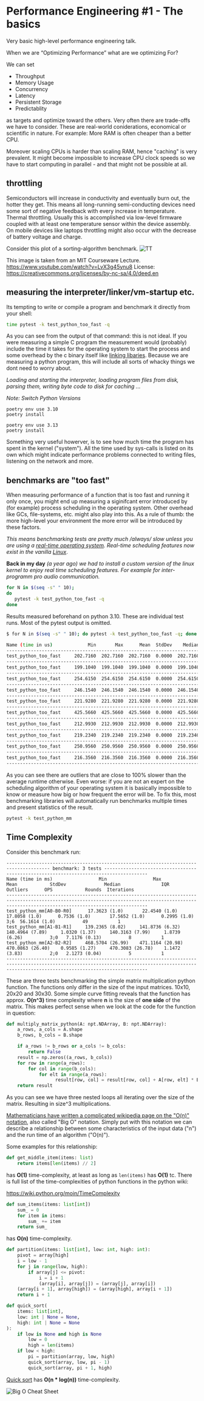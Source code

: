 # Performance Engineering #1 - The basics

Very basic high-level performance engineering talk.

When we are “Optimizing Performance” what are we optimizing For?

We can set

- Throughput
- Memory Usage
- Concurrency
- Latency
- Persistent Storage
- Predictablity

as targets and optimize toward the others. Very often there are trade-offs we have to consider.
These are real-world coniderations, economical or scientific in nature.
For example: More RAM is often cheaper than a better CPU.

Moreover scaling CPUs is harder than scaling RAM, hence "caching" is very prevalent.
It might become impossible to increase CPU clock speeds so we have to start computing
in parallel - and that might not be possible at all.

## throttling

Semiconductors will increase in conductivity and eventually burn out, the hotter they get.
This means all long-running semi-conducting devices need some sort of negative feedback
with every increase in temperature. Thermal throttling.
Usually this is accomplished via low-level firmware coupled with at least one temperature
sensor within the device assembly. On mobile devices like laptops throttling might
also occur with the decrease of battery voltage and charge.

Consider this plot of a sorting-algorithm benchmark.
![TT](/assets/thermalt.png)

This image is taken from an MIT Courseware Lecture.
https://www.youtube.com/watch?v=LvX3g45ynu8
License: https://creativecommons.org/licenses/by-nc-sa/4.0/deed.en

## measuring the interpreter/linker/vm-startup etc.

Its tempting to write or compile a program and benchmark it directly from your shell:

```bash
time pytest -k test_python_too_fast -q
```

As you can see from the output of that command: this is not ideal. If you were measuring a simple
C program the measurement would (probably) include the time it takes for the operating system to start the
process and some overhead by the c binary itself like [linking libaries](https://www.lurklurk.org/linkers/linkers.html).
Because we are measuring a python program, this will include all sorts of whacky things we
dont need to worry about.

_Loading and starting the interpreter, loading program files from disk, parsing them, writing byte code to disk for caching ..._

_Note: Switch Python Versions_

```
poetry env use 3.10
poetry install

poetry env use 3.13
poetry install
```

Something very useful howerver, is to see how much time the program has spent in the kernel ("system"). All the time used by sys-calls is listed on its own which might indicate
performance problems connected to writing files, listening on the network and more.

## benchmarks are "too fast"

When measuring performance of a function that is too fast and running it only once, you might end up measuring a siginifcant error introduced by (for example) process scheduling in the operating system. Other overhead like GCs, file-systems, etc. might also play into this. As a rule of thumb: the more high-level your environment the more error will be introduced by these factors.

_This means benchmarking tests are pretty much /always/ slow unless
you are using a [real-time operating system](https://en.wikipedia.org/wiki/Real-time_operating_system).
Real-time scheduling features now exist in the vanilla [Linux](https://www.zdnet.com/article/20-years-later-real-time-linux-makes-it-to-the-kernel-really/)_.

**Back in my day** _(a year ago) we had to install a custom version of the linux kernel
to enjoy real time scheduling features. For example for inter-programm pro audio communication._

```bash
for N in $(seq -s" " 10);
do
   pytest -k test_python_too_fast -q
done
```

Results measured beforehand on python 3.10. These are individual test runs. Most of the pytest output is omitted.

```bash
$ for N in $(seq -s" " 10); do pytest -k test_python_too_fast -q; done

Name (time in us)             Min       Max      Mean  StdDev    Median     IQR  Outliers  OPS (Kops/s)  Rounds  Iterations
---------------------------------------------------------------------------------------------------------------------------
test_python_too_fast     202.7160  202.7160  202.7160  0.0000  202.7160  0.0000       0;0        4.9330       1           1
---------------------------------------------------------------------------------------------------------------------------
test_python_too_fast     199.1040  199.1040  199.1040  0.0000  199.1040  0.0000       0;0        5.0225       1           1
---------------------------------------------------------------------------------------------------------------------------
test_python_too_fast     254.6150  254.6150  254.6150  0.0000  254.6150  0.0000       0;0        3.9275       1           1
---------------------------------------------------------------------------------------------------------------------------
test_python_too_fast     246.1540  246.1540  246.1540  0.0000  246.1540  0.0000       0;0        4.0625       1           1
---------------------------------------------------------------------------------------------------------------------------
test_python_too_fast     221.9280  221.9280  221.9280  0.0000  221.9280  0.0000       0;0        4.5060       1           1
---------------------------------------------------------------------------------------------------------------------------
test_python_too_fast     425.5660  425.5660  425.5660  0.0000  425.5660  0.0000       0;0        2.3498       1           1
---------------------------------------------------------------------------------------------------------------------------
test_python_too_fast     212.9930  212.9930  212.9930  0.0000  212.9930  0.0000       0;0        4.6950       1           1
---------------------------------------------------------------------------------------------------------------------------
test_python_too_fast     219.2340  219.2340  219.2340  0.0000  219.2340  0.0000       0;0        4.5613       1           1
---------------------------------------------------------------------------------------------------------------------------
test_python_too_fast     250.9560  250.9560  250.9560  0.0000  250.9560  0.0000       0;0        3.9848       1           1
---------------------------------------------------------------------------------------------------------------------------
test_python_too_fast     216.3560  216.3560  216.3560  0.0000  216.3560  0.0000       0;0        4.6220       1           1
---------------------------------------------------------------------------------------------------------------------------
```

As you can see there are outliers that are close to 100% slower than the average runtime otherwise.
Even worse: if you are not an expert on the scheduling algorithm of your operating system
it is basically impossible to know or measure how big or how frequent the error will be.
To fix this, most benchmarking libraries will automatically run benchmarks multiple times and
present statistics of the result.

```bash
pytest -k test_python_mm
```

## Time Complexity

Consider this benchmark run:

```
-------------------------------------------------------------------------------------- benchmark: 3 tests --------------------------------------------------------------------------------------
Name (time in ms)                 Min                 Max                Mean            StdDev              Median               IQR            Outliers      OPS            Rounds  Iterations
------------------------------------------------------------------------------------------------------------------------------------------------------------------------------------------------
test_python_mm[A0-B0-R0]      17.3623 (1.0)       22.4540 (1.0)       17.8058 (1.0)      0.7536 (1.0)       17.5652 (1.0)      0.2995 (1.0)           3;6  56.1614 (1.0)          49           1
test_python_mm[A1-B1-R1]     139.2365 (8.02)     141.8736 (6.32)     140.4964 (7.89)     1.0320 (1.37)     140.3163 (7.99)     1.8739 (6.26)          3;0   7.1176 (0.13)          8           1
test_python_mm[A2-B2-R2]     468.5704 (26.99)    471.1164 (20.98)    470.0863 (26.40)    0.9585 (1.27)     470.3083 (26.78)    1.1472 (3.83)          2;0   2.1273 (0.04)          5           1
------------------------------------------------------------------------------------------------------------------------------------------------------------------------------------------------
```

These are three tests benchmarking the simple matrix multiplication python function.
The functions only differ in the size of the input matrices. 10x10, 20x20 and 30x30.
Some simple curve fitting reveals that the function has approx.
**O(n^3)** time complexity where **n** is the size of **one side** of the matrix.
This makes perfect sense when we look at the code for the function in question:

```py
def multiply_matrix_python(A: npt.NDArray, B: npt.NDArray):
    a_rows, a_cols = A.shape
    b_rows, b_cols = B.shape

    if a_rows != b_rows or a_cols != b_cols:
        return False
    result = np.zeros((a_rows, b_cols))
    for row in range(a_rows):
        for col in range(b_cols):
            for elt in range(a_rows):
                  result[row, col] = result[row, col] + A[row, elt] * B[elt, col]
    return result
```

As you can see we have three nested loops all iterating over the size of the matrix.
Resulting in size^3 multiplications.

[Mathematicians have written a complicated wikipedia page on the "O(n)" notation](https://en.wikipedia.org/wiki/Big_O_notation), also called "Big O" notation.
Simply put with this notation we can describe a relationship between some characteristics of the input data ("n") and the run time of an algorithm ("O(n)").

Some examples for this relationship:

```py
def get_middle_item(items: list)
    return items[len(items) // 2]
```

has **O(1)** time-complexity, at least as long as `len(items)` has **O(1)** tc.
There is full list of the time-complexities of python functions in the python wiki:

https://wiki.python.org/moin/TimeComplexity

```py
def sum_items(items: list[int])
    sum_ = 0
    for item in items:
        sum_ += item
    return sum_
```

has **O(n)** time-complexity.

```py
def partition(items: list[int], low: int, high: int):
    pivot = array[high]
    i = low - 1
    for j in range(low, high):
        if array[j] <= pivot:
            i = i + 1
            (array[i], array[j]) = (array[j], array[i])
    (array[i + 1], array[high]) = (array[high], array[i + 1])
    return i + 1

def quick_sort(
    items: list[int], 
    low: int | None = None, 
    high: int | None = None
):
    if low is None and high is None
        low = 0
        high = len(items)
    if low < high:
        pi = partition(array, low, high)
        quick_sort(array, low, pi - 1)
        quick_sort(array, pi + 1, high)
```

[Quick sort](https://en.wikipedia.org/wiki/Quicksort) has **O(n * log(n))** time-complexity.


![Big O Cheat Sheet](https://upload.wikimedia.org/wikipedia/commons/thumb/7/7e/Comparison_computational_complexity.svg/1280px-Comparison_computational_complexity.svg.png)
